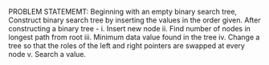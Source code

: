 PROBLEM STATEMEMT:
Beginning with an empty binary search tree, Construct binary search tree by inserting the
values in the order given. After constructing a binary tree - i. Insert new node ii. Find number
of nodes in longest path from root iii. Minimum data value found in the tree iv. Change a
tree so that the roles of the left and right pointers are swapped at every node v. Search a
value.
